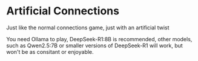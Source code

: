 # Artificial Connections 

Just like the normal connections game, just with an artificial twist 

You need Ollama to play, DeepSeek-R1:8B is recommended, other models, such as Qwen2.5:7B or smaller versions of DeepSeek-R1 will work, but won't be as consitant or enjoyable. 
